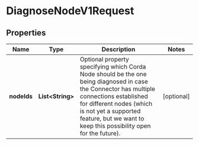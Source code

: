 

# DiagnoseNodeV1Request


## Properties

| Name | Type | Description | Notes |
|------------ | ------------- | ------------- | -------------|
|**nodeIds** | **List&lt;String&gt;** | Optional property specifying which Corda Node should be the one being diagnosed in case the Connector has multiple connections established for different nodes (which is not yet a supported feature, but we want to keep this possibility open for the future). |  [optional] |



